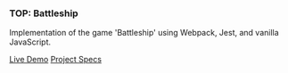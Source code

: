 ### TOP: Battleship
Implementation of the game 'Battleship' using Webpack, Jest, and vanilla JavaScript.

[Live Demo](https://endulum.github.io/odin-battleship/)
[Project Specs](https://www.theodinproject.com/lessons/node-path-javascript-battleship)
